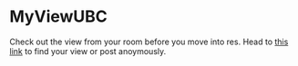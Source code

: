 # MyViewUBC
Check out the view from your room before you move into res. Head to [this link](https://my-view-ubc-kw3o.vercel.app/) to find your view or post anoymously.
